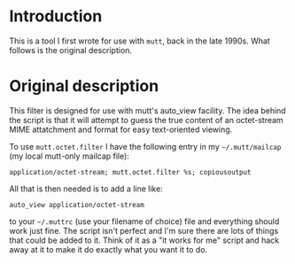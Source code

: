 # Introduction

This is a tool I first wrote for use with `mutt`, back in the late 1990s.
What follows is the original description.

# Original description


This filter is designed for use with mutt's auto_view facility. The idea
behind the script is that it will attempt to guess the true content of an
octet-stream MIME attatchment and format for easy text-oriented viewing.

To use `mutt.octet.filter` I have the following entry in my
`~/.mutt/mailcap` (my local mutt-only mailcap file):

```
application/octet-stream; mutt.octet.filter %s; copiousoutput
```

All that is then needed is to add a line like:

```
auto_view application/octet-stream
```

to your `~/.muttrc` (use your filename of choice) file and everything should
work just fine. The script isn't perfect and I'm sure there are lots of
things that could be added to it. Think of it as a "it works for me" script
and hack away at it to make it do exactly what you want it to do.

[//]: # (README.md ends here)
